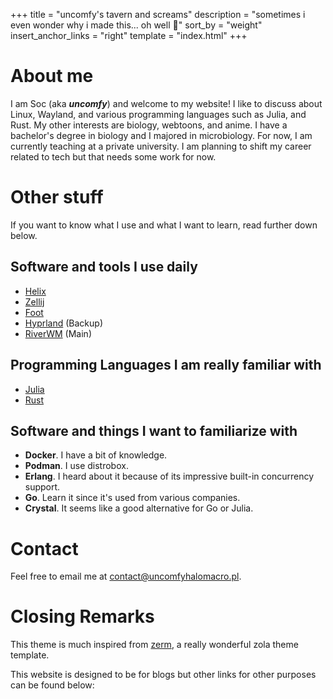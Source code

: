+++
title = "uncomfy's tavern and screams"
description = "sometimes i even wonder why i made this... oh well 🤷"
sort_by = "weight"
insert_anchor_links = "right"
template = "index.html"
+++

# About me

I am Soc (aka ***uncomfy***) and welcome to my website! I like to discuss about Linux, Wayland, and various programming languages
such as Julia, and Rust. My other interests are biology, webtoons, and anime. I have a bachelor's degree in
biology and I majored in microbiology. For now, I am currently teaching at a private university. I am
planning to shift my career related to tech but that needs some work for now. 

# Other stuff

If you want to know what I use and what I want to learn, read further down below.

## Software and tools I use daily

- [Helix](https://helix-editor.com)
- [Zellij](https://zellij.dev)
- [Foot](https://codeberg.org/dnkl/foot)
- [Hyprland](https://hyprland.org) (Backup)
- [RiverWM](https://github.com/riverwm/river) (Main)
 
## Programming Languages I am really familiar with

- [Julia](https://julialang.org)
- [Rust](https://rust-lang.org)

## Software and things I want to familiarize with

- **Docker**. I have a bit of knowledge.
- **Podman**. I use distrobox.
- **Erlang**. I heard about it because of its impressive built-in concurrency support.
- **Go**. Learn it since it's used from various companies.
- **Crystal**. It seems like a good alternative for Go or Julia.

# Contact

Feel free to email me at [contact@uncomfyhalomacro.pl](contact@uncomfyhalomacro.pl).

# Closing Remarks

This theme is much inspired from [zerm](https://github.com/ejmg/zerm), a really wonderful zola theme
template.

This website is designed to be for blogs but other links for other purposes can be found below:

